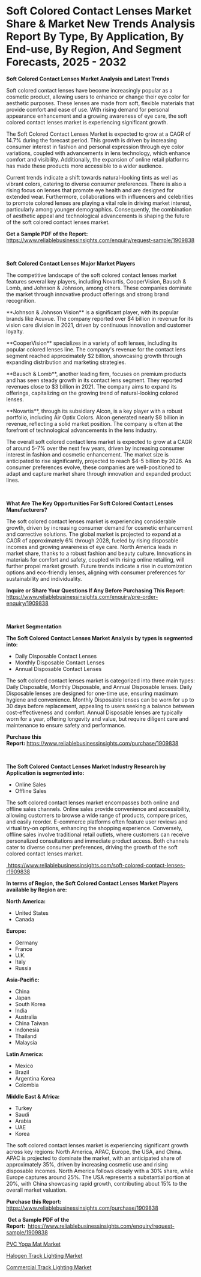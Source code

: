 <p><h1>Soft Colored Contact Lenses Market Share & Market New Trends Analysis Report By Type, By Application, By End-use, By Region, And Segment Forecasts, 2025 - 2032</h1></p><p><strong>Soft Colored Contact Lenses Market Analysis and Latest Trends</strong></p>
<p><p>Soft colored contact lenses have become increasingly popular as a cosmetic product, allowing users to enhance or change their eye color for aesthetic purposes. These lenses are made from soft, flexible materials that provide comfort and ease of use. With rising demand for personal appearance enhancement and a growing awareness of eye care, the soft colored contact lenses market is experiencing significant growth.</p><p>The Soft Colored Contact Lenses Market is expected to grow at a CAGR of 14.7% during the forecast period. This growth is driven by increasing consumer interest in fashion and personal expression through eye color variations, coupled with advancements in lens technology, which enhance comfort and visibility. Additionally, the expansion of online retail platforms has made these products more accessible to a wider audience.</p><p>Current trends indicate a shift towards natural-looking tints as well as vibrant colors, catering to diverse consumer preferences. There is also a rising focus on lenses that promote eye health and are designed for extended wear. Furthermore, collaborations with influencers and celebrities to promote colored lenses are playing a vital role in driving market interest, particularly among younger demographics. Consequently, the combination of aesthetic appeal and technological advancements is shaping the future of the soft colored contact lenses market.</p></p>
<p><strong>Get a Sample PDF of the Report:&nbsp;</strong> <a href="https://www.reliablebusinessinsights.com/enquiry/request-sample/1909838?utm_campaign=101&utm_medium=2&utm_source=Github&utm_content=ia&utm_term=08022025&utm_id=soft-colored-contact-lenses">https://www.reliablebusinessinsights.com/enquiry/request-sample/1909838</a></p>
<p>&nbsp;</p>
<p><strong>Soft Colored Contact Lenses Major Market Players</strong></p>
<p><p>The competitive landscape of the soft colored contact lenses market features several key players, including Novartis, CooperVision, Bausch & Lomb, and Johnson & Johnson, among others. These companies dominate the market through innovative product offerings and strong brand recognition.</p><p>**Johnson & Johnson Vision** is a significant player, with its popular brands like Acuvue. The company reported over $4 billion in revenue for its vision care division in 2021, driven by continuous innovation and customer loyalty.</p><p>**CooperVision** specializes in a variety of soft lenses, including its popular colored lenses line. The company's revenue for the contact lens segment reached approximately $2 billion, showcasing growth through expanding distribution and marketing strategies.</p><p>**Bausch & Lomb**, another leading firm, focuses on premium products and has seen steady growth in its contact lens segment. They reported revenues close to $3 billion in 2021. The company aims to expand its offerings, capitalizing on the growing trend of natural-looking colored lenses.</p><p>**Novartis**, through its subsidiary Alcon, is a key player with a robust portfolio, including Air Optix Colors. Alcon generated nearly $8 billion in revenue, reflecting a solid market position. The company is often at the forefront of technological advancements in the lens industry.</p><p>The overall soft colored contact lens market is expected to grow at a CAGR of around 5-7% over the next few years, driven by increasing consumer interest in fashion and cosmetic enhancement. The market size is anticipated to rise significantly, projected to reach $4-5 billion by 2026. As consumer preferences evolve, these companies are well-positioned to adapt and capture market share through innovation and expanded product lines.</p></p>
<p>&nbsp;</p>
<p><strong>What Are The Key Opportunities For Soft Colored Contact Lenses Manufacturers?</strong></p>
<p><p>The soft colored contact lenses market is experiencing considerable growth, driven by increasing consumer demand for cosmetic enhancement and corrective solutions. The global market is projected to expand at a CAGR of approximately 6% through 2028, fueled by rising disposable incomes and growing awareness of eye care. North America leads in market share, thanks to a robust fashion and beauty culture. Innovations in materials for comfort and safety, coupled with rising online retailing, will further propel market growth. Future trends indicate a rise in customization options and eco-friendly lenses, aligning with consumer preferences for sustainability and individuality.</p></p>
<p><strong>Inquire or Share Your Questions If Any Before Purchasing This Report:</strong> <a href="https://www.reliablebusinessinsights.com/enquiry/pre-order-enquiry/1909838?utm_campaign=101&utm_medium=2&utm_source=Github&utm_content=ia&utm_term=08022025&utm_id=soft-colored-contact-lenses">https://www.reliablebusinessinsights.com/enquiry/pre-order-enquiry/1909838</a></p>
<p>&nbsp;</p>
<p><strong>Market Segmentation</strong></p>
<p><strong>The Soft Colored Contact Lenses Market Analysis by types is segmented into:</strong></p>
<p><ul><li>Daily Disposable Contact Lenses</li><li>Monthly Disposable Contact Lenses</li><li>Annual Disposable Contact Lenses</li></ul></p>
<p><p>The soft colored contact lenses market is categorized into three main types: Daily Disposable, Monthly Disposable, and Annual Disposable lenses. Daily Disposable lenses are designed for one-time use, ensuring maximum hygiene and convenience. Monthly Disposable lenses can be worn for up to 30 days before replacement, appealing to users seeking a balance between cost-effectiveness and comfort. Annual Disposable lenses are typically worn for a year, offering longevity and value, but require diligent care and maintenance to ensure safety and performance.</p></p>
<p><strong>Purchase this Report:&nbsp;</strong><a href="https://www.reliablebusinessinsights.com/purchase/1909838?utm_campaign=101&utm_medium=2&utm_source=Github&utm_content=ia&utm_term=08022025&utm_id=soft-colored-contact-lenses">https://www.reliablebusinessinsights.com/purchase/1909838</a></p>
<p>&nbsp;</p>
<p><strong>The Soft Colored Contact Lenses Market Industry Research by Application is segmented into:</strong></p>
<p><ul><li>Online Sales</li><li>Offline Sales</li></ul></p>
<p><p>The soft colored contact lenses market encompasses both online and offline sales channels. Online sales provide convenience and accessibility, allowing customers to browse a wide range of products, compare prices, and easily reorder. E-commerce platforms often feature user reviews and virtual try-on options, enhancing the shopping experience. Conversely, offline sales involve traditional retail outlets, where customers can receive personalized consultations and immediate product access. Both channels cater to diverse consumer preferences, driving the growth of the soft colored contact lenses market.</p></p>
<p><a href="https://www.reliablebusinessinsights.com/soft-colored-contact-lenses-r1909838?utm_campaign=101&utm_medium=2&utm_source=Github&utm_content=ia&utm_term=08022025&utm_id=soft-colored-contact-lenses">&nbsp;https://www.reliablebusinessinsights.com/soft-colored-contact-lenses-r1909838</a></p>
<p><strong>In terms of Region, the Soft Colored Contact Lenses Market Players available by Region are:</strong></p>
<p>
    <p> <strong> North America: </strong>
        <ul>
            <li>United States</li>
            <li>Canada</li>
        </ul>
        </p> 
    <p> <strong> Europe: </strong>
        <ul>
            <li>Germany</li>
            <li>France</li>
            <li>U.K.</li>
            <li>Italy</li>
            <li>Russia</li>
        </ul>
        </p> 
    <p> <strong> Asia-Pacific: </strong>
        <ul>
            <li>China</li>
            <li>Japan</li>
            <li>South Korea</li>
            <li>India</li>
            <li>Australia</li>
            <li>China Taiwan</li>
            <li>Indonesia</li>
            <li>Thailand</li>
            <li>Malaysia</li>
        </ul>
        </p> 
    <p> <strong> Latin America: </strong>
        <ul>
            <li>Mexico</li>
            <li>Brazil</li>
            <li>Argentina Korea</li>
            <li>Colombia</li>
        </ul>
        </p> 
    <p> <strong> Middle East & Africa: </strong>
        <ul>
            <li>Turkey</li>
            <li>Saudi</li>
            <li>Arabia</li>
            <li>UAE</li>
            <li>Korea</li>
        </ul>
    </p>
    </p>
<p><p>The soft colored contact lenses market is experiencing significant growth across key regions: North America, APAC, Europe, the USA, and China. APAC is projected to dominate the market, with an anticipated share of approximately 35%, driven by increasing cosmetic use and rising disposable incomes. North America follows closely with a 30% share, while Europe captures around 25%. The USA represents a substantial portion at 20%, with China showcasing rapid growth, contributing about 15% to the overall market valuation.</p></p>
<p><strong>Purchase this Report: </strong><a href="https://www.reliablebusinessinsights.com/purchase/1909838?utm_campaign=101&utm_medium=2&utm_source=Github&utm_content=ia&utm_term=08022025&utm_id=soft-colored-contact-lenses">https://www.reliablebusinessinsights.com/purchase/1909838</a></p>
<p>&nbsp;<strong>Get a Sample PDF of the Report:&nbsp;&nbsp;</strong><a href="https://www.reliablebusinessinsights.com/enquiry/request-sample/1909838?utm_campaign=101&utm_medium=2&utm_source=Github&utm_content=ia&utm_term=08022025&utm_id=soft-colored-contact-lenses">https://www.reliablebusinessinsights.com/enquiry/request-sample/1909838</a></p>
<p><strong></strong></p>
<p><p><a href="https://github.com/qettipotja/Market-Research-Report-List-1/blob/main/pvc-yoga-mat-market.md?utm_campaign=101&utm_medium=2&utm_source=Github&utm_content=ia&utm_term=08022025&utm_id=soft-colored-contact-lenses">PVC Yoga Mat Market</a></p><p><a href="https://github.com/alwisihomun/Market-Research-Report-List-1/blob/main/halogen-track-lighting-market.md?utm_campaign=101&utm_medium=2&utm_source=Github&utm_content=ia&utm_term=08022025&utm_id=soft-colored-contact-lenses">Halogen Track Lighting Market</a></p><p><a href="https://github.com/poianaokkels/Market-Research-Report-List-1/blob/main/commercial-track-lighting-market.md?utm_campaign=101&utm_medium=2&utm_source=Github&utm_content=ia&utm_term=08022025&utm_id=soft-colored-contact-lenses">Commercial Track Lighting Market</a></p></p>